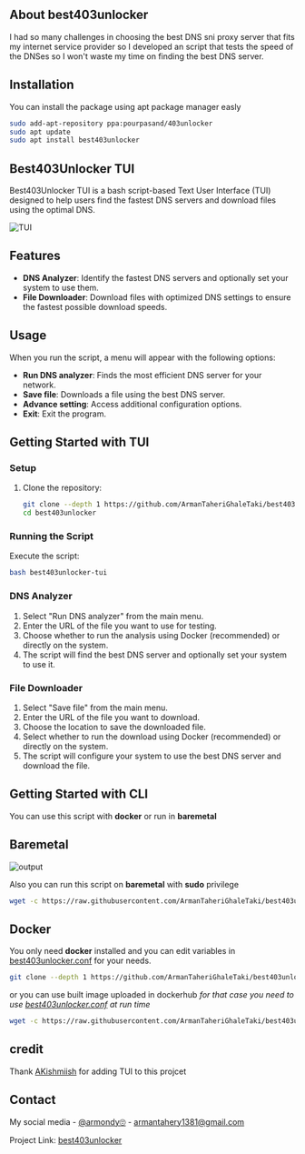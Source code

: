 <!-- ABOUT THE PROJECT -->

## About best403unlocker

I had so many challenges in choosing the best DNS sni proxy server that fits my internet service provider so I developed an script that tests the speed of the DNSes so I won't waste my time on finding the best DNS server.


## Installation
 You can install the package using apt package manager easly
 ```bash
sudo add-apt-repository ppa:pourpasand/403unlocker
sudo apt update
sudo apt install best403unlocker
```
<!-- GETTING STARTED -->

## Best403Unlocker TUI

Best403Unlocker TUI is a bash script-based Text User Interface (TUI) designed to help users find the fastest DNS servers and download files using the optimal DNS.

![TUI](https://github.com/Kishmiish/best403unlocker/assets/65231756/4bb9778f-8c52-44b4-9128-928eda29594f)

## Features

- **DNS Analyzer**: Identify the fastest DNS servers and optionally set your system to use them.
- **File Downloader**: Download files with optimized DNS settings to ensure the fastest possible download speeds.


## Usage

When you run the script, a menu will appear with the following options:

- **Run DNS analyzer**: Finds the most efficient DNS server for your network.
- **Save file**: Downloads a file using the best DNS server.
- **Advance setting**: Access additional configuration options.
- **Exit**: Exit the program.


## Getting Started with TUI

### Setup

1. Clone the repository:
   ```bash
   git clone --depth 1 https://github.com/ArmanTaheriGhaleTaki/best403unlocker.git
   cd best403unlocker
   ```

### Running the Script

Execute the script:
```bash
bash best403unlocker-tui
```

### DNS Analyzer

1. Select "Run DNS analyzer" from the main menu.
2. Enter the URL of the file you want to use for testing.
3. Choose whether to run the analysis using Docker (recommended) or directly on the system.
4. The script will find the best DNS server and optionally set your system to use it.

### File Downloader

1. Select "Save file" from the main menu.
2. Enter the URL of the file you want to download.
3. Choose the location to save the downloaded file.
4. Select whether to run the download using Docker (recommended) or directly on the system.
5. The script will configure your system to use the best DNS server and download the file.

## Getting Started with CLI

You can use this script with **docker** or run in **baremetal**

## Baremetal
![output](https://github.com/ArmanTaheriGhaleTaki/speed-test-dns/assets/88885103/d83c954e-5f3c-434e-ae4b-f119d69a4220)

Also you can run this script on **baremetal** with **sudo** privilege
```sh
wget -c https://raw.githubusercontent.com/ArmanTaheriGhaleTaki/best403unlocker/main/best403unlocker && sudo bash best403unlocker
```

## Docker

You only need **docker** installed and you can edit variables in [best403unlocker.conf](https://github.com/ArmanTaheriGhaleTaki/best403unlocker/blob/main/best403unlocker.conf) for your needs.

```sh
git clone --depth 1 https://github.com/ArmanTaheriGhaleTaki/best403unlocker/ && cd best403unlocker && docker build -t best403unlocker . && docker run --env-file best403unlocker.conf best403unlocker
```

or you can use built image uploaded in dockerhub
 _for that case you need to use [best403unlocker.conf](https://github.com/ArmanTaheriGhaleTaki/best403unlocker/blob/main/best403unlocker.conf) at run time_

```sh
wget -c https://raw.githubusercontent.com/ArmanTaheriGhaleTaki/best403unlocker/main/best403unlocker.conf && docker run --env-file best403unlocker.conf armantaherighaletaki/best403unlocker
```


## credit
Thank [AKishmiish](https://github.com/Kishmiish) for adding TUI to this projcet
## Contact

My social media - [@armondy🙄](https://twitter.com/taherighaletaki) - armantahery1381@gmail.com

Project Link: [best403unlocker](https://github.com/ArmanTaheriGhaleTaki/best403unlocker)
